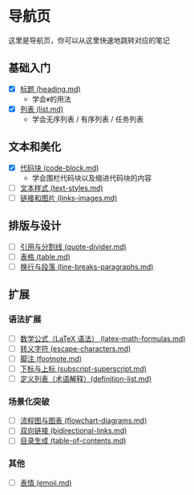 # 导航页
这里是导航页，你可以从这里快速地跳转对应的笔记

## 基础入门
- [x] [标题 (heading.md)](heading.md)
  - 学会`#`的用法
- [x] [列表 (list.md)](list.md)
  - 学会无序列表 / 有序列表 / 任务列表

## 文本和美化
- [x] [代码块 (code-block.md)](code-block.md)
  - 学会围栏代码块以及缩进代码块的内容   
- [ ] [文本样式 (text-styles.md)](text-styles.md)
- [ ] [链接和图片 (links-images.md)](links-images.md)

## 排版与设计
- [ ] [引用与分割线 (quote-divider.md)](quote-divider.md)
- [ ] [表格 (table.md)](table.md)
- [ ] [换行与段落 (line-breaks-paragraphs.md)](line-breaks-paragraphs.md)

## 扩展
### 语法扩展
- [ ] [数学公式（LaTeX 语法） (latex-math-formulas.md)](latex-math-formulas.md)
- [ ] [转义字符 (escape-characters.md)](escape-characters.md)
- [ ] [脚注 (footnote.md)](footnote.md) 
- [ ] [下标与上标 (subscript-superscript.md)](subscript-superscript.md)  
- [ ] [定义列表（术语解释）(definition-list.md)](definition-list.md)  

### 场景化突破  
- [ ] [流程图与图表 (flowchart-diagrams.md)](flowchart-diagrams.md)
- [ ] [双向链接 (bidirectional-links.md)](bidirectional-links.md) 
- [ ] [目录生成 (table-of-contents.md)](table-of-contents.md)

### 其他
- [ ] [表情 (emoji.md)](emoji.md)
